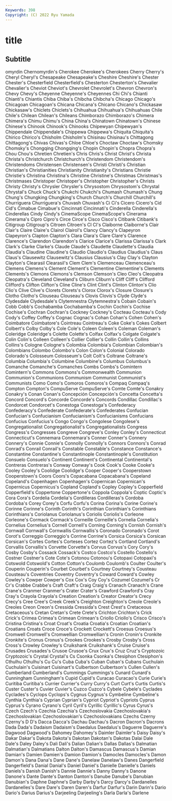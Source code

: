 ```yaml
---
Keywords: 398
Copyright: (C) 2022 Ryu Yamada
---
```



# title

## Subtitle
omyrdin Chernomyrdin's Cherokee
Cherokee's Cherokees Cherry Cherry's Cheryl Cheryl's Chesapeake Chesapeake's Cheshire Cheshire's
Chester Chester's Chesterfield Chesterfield's Chesterton Chesterton's Chevalier Chevalier's Cheviot Cheviot's
Chevrolet Chevrolet's Chevron Chevron's Chevy Chevy's Cheyenne Cheyenne's Cheyennes Chi
Chi's Chianti Chianti's Chiantis Chiba Chiba's Chibcha Chibcha's Chicago Chicago's
Chicagoan Chicagoan's Chicana Chicana's Chicano Chicano's Chickasaw Chickasaw's Chiclets Chiclets's
Chihuahua Chihuahua's Chihuahuas Chile Chile's Chilean Chilean's Chileans Chimborazo Chimborazo's
Chimera Chimera's Chimu Chimu's China China's Chinatown Chinatown's Chinese Chinese's
Chinook Chinook's Chinooks Chipewyan Chipewyan's Chippendale Chippendale's Chippewa Chippewa's Chiquita
Chiquita's Chirico Chirico's Chisholm Chisholm's Chisinau Chisinau's Chittagong Chittagong's Chivas
Chivas's Chloe Chloe's Choctaw Choctaw's Chomsky Chomsky's Chongqing Chongqing's Chopin
Chopin's Chopra Chopra's Chou Chou's Chretien Chretien's Chris Chris's Christ
Christ's Christa Christa's Christchurch Christchurch's Christendom Christendom's Christendoms Christensen Christensen's
Christi Christi's Christian Christian's Christianities Christianity Christianity's Christians Christie Christie's
Christina Christina's Christine Christine's Christmas Christmas's Christmases Christoper Christoper's Christopher
Christopher's Christs Christy Christy's Chrysler Chrysler's Chrysostom Chrysostom's Chrystal Chrystal's
Chuck Chuck's Chukchi Chukchi's Chumash Chumash's Chung Chung's Chungking Chungking's
Church Church's Churchill Churchill's Churriguera Churriguera's Chuvash Chuvash's Ci Ci's
Cicero Cicero's Cid Cid's Cimabue Cimabue's Cincinnati Cincinnati's Cinderella Cinderella's
Cinderellas Cindy Cindy's CinemaScope CinemaScope's Cinerama Cinerama's Cipro Cipro's Circe
Circe's Cisco Cisco's Citibank Citibank's Citigroup Citigroup's Citroen Citroen's Cl
Cl's Claiborne Claiborne's Clair Clair's Claire Claire's Clairol Clairol's Clancy
Clancy's Clapeyron Clapeyron's Clapton Clapton's Clara Clara's Clare Clare's Clarence
Clarence's Clarendon Clarendon's Clarice Clarice's Clarissa Clarissa's Clark Clark's Clarke
Clarke's Claude Claude's Claudette Claudette's Claudia Claudia's Claudine Claudine's Claudio
Claudio's Claudius Claudius's Claus Claus's Clausewitz Clausewitz's Clausius Clausius's Clay
Clay's Clayton Clayton's Clearasil Clearasil's Clem Clem's Clemenceau Clemenceau's Clemens
Clemens's Clement Clement's Clementine Clementine's Clements Clements's Clemons Clemons's Clemson
Clemson's Cleo Cleo's Cleopatra Cleopatra's Cleveland Cleveland's Cliburn Cliburn's Cliff
Cliff's Clifford Clifford's Clifton Clifton's Cline Cline's Clint Clint's Clinton
Clinton's Clio Clio's Clive Clive's Clorets Clorets's Clorox Clorox's Closure
Closure's Clotho Clotho's Clouseau Clouseau's Clovis Clovis's Clyde Clyde's Clydesdale
Clydesdale's Clytemnestra Clytemnestra's Cobain Cobain's Cobb Cobb's Cochabamba Cochabamba's Cochin
Cochin's Cochise Cochise's Cochran Cochran's Cockney Cockney's Cocteau Cocteau's Cody
Cody's Coffey Coffey's Cognac Cognac's Cohan Cohan's Cohen Cohen's Coimbatore
Coimbatore's Cointreau Cointreau's Coke Coke's Cokes Colbert Colbert's Colby Colby's
Cole Cole's Coleen Coleen's Coleman Coleman's Coleridge Coleridge's Colette Colette's
Colfax Colfax's Colgate Colgate's Colin Colin's Colleen Colleen's Collier Collier's
Collin Collin's Collins Collins's Cologne Cologne's Colombia Colombia's Colombian Colombian's
Colombians Colombo Colombo's Colon Colon's Colonial Colorado Colorado's Colosseum Colosseum's
Colt Colt's Coltrane Coltrane's Columbia Columbia's Columbine Columbine's Columbus Columbus's
Comanche Comanche's Comanches Combs Combs's Comintern Comintern's Commons Commons's Commonwealth
Communion Communion's Communions Communism Communist Communist's Communists Como Como's Comoros
Comoros's Compaq Compaq's Compton Compton's CompuServe CompuServe's Comte Comte's Conakry
Conakry's Conan Conan's Concepción Concepción's Concetta Concetta's Concord Concord's Concorde
Concorde's Concords Condillac Condillac's Condorcet Condorcet's Conestoga Conestoga's Confederacy Confederacy's
Confederate Confederate's Confederates Confucian Confucian's Confucianism Confucianism's Confucianisms Confucians Confucius
Confucius's Congo Congo's Congolese Congolese's Congregationalist Congregationalist's Congregationalists Congress Congress's
Congresses Congreve Congreve's Conley Conley's Connecticut Connecticut's Connemara Connemara's Conner
Conner's Connery Connery's Connie Connie's Connolly Connolly's Connors Connors's Conrad
Conrad's Conrail Conrail's Constable Constable's Constance Constance's Constantine Constantine's Constantinople
Constantinople's Constitution Consuelo Consuelo's Continent Continent's Continental Continental's Contreras Contreras's
Conway Conway's Cook Cook's Cooke Cooke's Cooley Cooley's Coolidge Coolidge's
Cooper Cooper's Cooperstown Cooperstown's Coors Coors's Copacabana Copacabana's Copeland Copeland's
Copenhagen Copenhagen's Copernican Copernican's Copernicus Copernicus's Copland Copland's Copley Copley's
Copperfield Copperfield's Coppertone Coppertone's Coppola Coppola's Coptic Coptic's Cora Cora's
Cordelia Cordelia's Cordilleras Cordilleras's Cordoba Cordoba's Corey Corey's Corfu Corfu's
Corina Corina's Corine Corine's Corinne Corinne's Corinth Corinth's Corinthian Corinthian's
Corinthians Corinthians's Coriolanus Coriolanus's Coriolis Coriolis's Corleone Corleone's Cormack Cormack's
Corneille Corneille's Cornelia Cornelia's Cornelius Cornelius's Cornell Cornell's Corning Corning's
Cornish Cornish's Cornwall Cornwall's Cornwallis Cornwallis's Coronado Coronado's Corot Corot's
Correggio Correggio's Corrine Corrine's Corsica Corsica's Corsican Corsican's Cortes Cortes's
Corteses Cortez Cortez's Cortland Cortland's Corvallis Corvallis's Corvette Corvette's Corvus
Corvus's Cory Cory's Cosby Cosby's Cossack Cossack's Costco Costco's Costello
Costello's Costner Costner's Cote Cote's Cotonou Cotonou's Cotopaxi Cotopaxi's Cotswold
Cotswold's Cotton Cotton's Coulomb Coulomb's Coulter Coulter's Couperin Couperin's Courbet
Courbet's Courtney Courtney's Cousteau Cousteau's Coventries Coventry Coventry's Coward Coward's
Cowley Cowley's Cowper Cowper's Cox Cox's Coy Coy's Cozumel Cozumel's
Cr Cr's Crabbe Crabbe's Craft Craft's Craig Craig's Cranach Cranach's
Crane Crane's Cranmer Cranmer's Crater Crater's Crawford Crawford's Cray Cray's
Crayola Crayola's Creation Creation's Creator Creator's Crecy Crecy's Cree Cree's
Creek Creek's Creighton Creighton's Creole Creole's Creoles Creon Creon's Cressida
Cressida's Crest Crest's Cretaceous Cretaceous's Cretan Cretan's Crete Crete's Crichton
Crichton's Crick Crick's Crimea Crimea's Crimean Crimean's Criollo Criollo's Crisco
Crisco's Cristina Cristina's Croat Croat's Croatia Croatia's Croatian Croatian's Croatians
Croats Croce Croce's Crockett Crockett's Croesus Croesus's Cromwell Cromwell's Cromwellian
Cromwellian's Cronin Cronin's Cronkite Cronkite's Cronus Cronus's Crookes Crookes's Crosby
Crosby's Cross Cross's Crowley Crowley's Cruikshank Cruikshank's Cruise Cruise's Crusades
Crusades's Crusoe Crusoe's Crux Crux's Cruz Cruz's Cryptozoic Cryptozoic's Crystal
Crystal's Cs Csonka Csonka's Ctesiphon Ctesiphon's Cthulhu Cthulhu's Cu Cu's
Cuba Cuba's Cuban Cuban's Cubans Cuchulain Cuchulain's Cuisinart Cuisinart's Culbertson
Culbertson's Cullen Cullen's Cumberland Cumberland's Cummings Cummings's Cunard Cunard's Cunningham
Cunningham's Cupid Cupid's Curacao Curacao's Curie Curie's Curitiba Curitiba's Currier
Currier's Curry Curry's Curt Curt's Curtis Curtis's Custer Custer's Cuvier
Cuvier's Cuzco Cuzco's Cybele Cybele's Cyclades Cyclades's Cyclops Cyclops's Cygnus
Cygnus's Cymbeline Cymbeline's Cynthia Cynthia's Cyprian Cyprian's Cypriot Cypriot's Cypriots
Cyprus Cyprus's Cyrano Cyrano's Cyril Cyril's Cyrillic Cyrillic's Cyrus Cyrus's
Czech Czech's Czechia Czechia's Czechoslovakia Czechoslovakia's Czechoslovakian Czechoslovakian's Czechoslovakians Czechs
Czerny Czerny's D D's Dacca Dacca's Dachau Dachau's Dacron Dacron's
Dacrons Dada Dada's Dadaism Dadaism's Daedalus Daedalus's Daguerre Daguerre's Dagwood
Dagwood's Dahomey Dahomey's Daimler Daimler's Daisy Daisy's Dakar Dakar's Dakota
Dakota's Dakotan Dakotan's Dakotas Dalai Dale Dale's Daley Daley's Dali
Dali's Dalian Dalian's Dallas Dallas's Dalmatian Dalmatian's Dalmatians Dalton Dalton's
Damascus Damascus's Damian Damian's Damien Damien's Damion Damion's Damocles Damocles's
Damon Damon's Dana Dana's Dane Dane's Danelaw Danelaw's Danes Dangerfield
Dangerfield's Danial Danial's Daniel Daniel's Danielle Danielle's Daniels Daniels's Danish
Danish's Dannie Dannie's Danny Danny's Danone Danone's Dante Dante's Danton
Danton's Danube Danube's Danubian Danubian's Daphne Daphne's Darby Darby's Darcy
Darcy's Dardanelles Dardanelles's Dare Dare's Daren Daren's Darfur Darfur's Darin
Darin's Dario Dario's Darius Darius's Darjeeling Darjeeling's Darla Darla's Darlene
